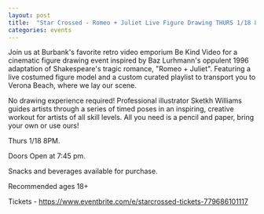 ```yaml
---
layout: post
title:  "Star Crossed - Romeo + Juliet Live Figure Drawing THURS 1/18 8PM"
categories: events
---
```


Join us at Burbank's favorite retro video emporium Be Kind Video for a cinematic figure drawing event inspired by Baz Lurhmann's oppulent 1996 adaptation of Shakespeare's tragic romance, "Romeo + Juliet". Featuring a live costumed figure model and a custom curated playlist to transport you to Verona Beach, where we lay our scene.

No drawing experience required! Professional illustrator Sketkh Williams guides artists through a series of timed poses in an inspiring, creative workout for artists of all skill levels. All you need is a pencil and paper, bring your own or use ours!

Thurs 1/18 8PM.

Doors Open at 7:45 pm.

Snacks and beverages available for purchase.

Recommended ages 18+

Tickets - https://www.eventbrite.com/e/starcrossed-tickets-779686101117
